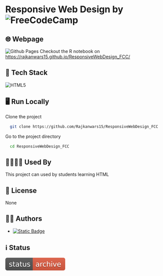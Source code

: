 # Responsive Web Design by ![FreeCodeCamp](https://img.shields.io/badge/Freecodecamp-%23123.svg?&style=for-the-badge&logo=freecodecamp&logoColor=green)

## 🌐 Webpage
![Github Pages](https://img.shields.io/badge/github%20pages-121013?style=for-the-badge&logo=github&logoColor=white)
Checkout the R notebook on https://rajkanwars15.github.io/ResponsiveWebDesign_FCC/

## 🎒 Tech Stack

![HTML5](https://img.shields.io/badge/html5-%23E34F26.svg?style=for-the-badge&logo=html5&logoColor=white)


## 🖥 Run Locally

Clone the project

```bash
  git clone https://github.com/Rajkanwars15/ResponsiveWebDesign_FCC
```

Go to the project directory

```bash
  cd ResponsiveWebDesign_FCC
```

## 👨‍👩‍👧‍👦 Used By

This project can used by students learning HTML

## 🪪 License

None


## 👨‍💻 Authors

- [![Static Badge](https://img.shields.io/badge/Rajkanwars15-yellow?logo=GitHub&link=https%3A%2F%2Fgithub.com%2FRajkanwars15)
  ](https://www.github.com/rajkanwars15)

## ℹ️ Status

[![status: archive](https://github.com/GIScience/badges/raw/master/status/archive.svg)](https://github.com/GIScience/badges#archive)
